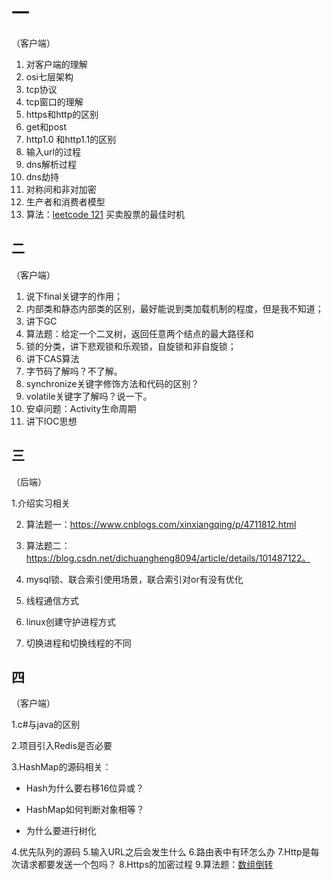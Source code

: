 # 一 

（客户端）

1. 对客户端的理解
2. osi七层架构
3. tcp协议
4. tcp窗口的理解
5. https和http的区别
6. get和post
7. http1.0 和http1.1的区别
8. 输入url的过程
9. dns解析过程
10. dns劫持
11. 对称间和非对加密
12. 生产者和消费者模型
13. 算法：[leetcode 121](https://leetcode-cn.com/problems/best-time-to-buy-and-sell-stock/) 买卖股票的最佳时机





## 二

（客户端）

1. 说下final关键字的作用；
2. 内部类和静态内部类的区别，最好能说到类加载机制的程度，但是我不知道；
3. 讲下GC
4. 算法题：给定一个二叉树，返回任意两个结点的最大路径和
5. 锁的分类，讲下悲观锁和乐观锁，自旋锁和非自旋锁；
6. 讲下CAS算法
7. 字节码了解吗？不了解。
8. synchronize关键字修饰方法和代码的区别？
9. volatile关键字了解吗？说一下。
10. 安卓问题：Activity生命周期
11. 讲下IOC思想



## 三

（后端）

  1.介绍实习相关

2. 算法题一：https://www.cnblogs.com/xinxiangqing/p/4711812.html 

3. 算法题二：https://blog.csdn.net/dichuangheng8094/article/details/101487122。

4. mysql锁、联合索引使用场景，联合索引对or有没有优化

5. 线程通信方式

6. linux创建守护进程方式

7. 切换进程和切换线程的不同

   

## 四

（客户端）

1.c#与java的区别

2.项目引入Redis是否必要

3.HashMap的源码相关：

- Hash为什么要右移16位异或？

- HashMap如何判断对象相等？

- 为什么要进行树化


4.优先队列的源码
5.输入URL之后会发生什么
6.路由表中有环怎么办
7.Http是每次请求都要发送一个包吗？
8.Https的加密过程
9.算法题：[数组倒转](https://leetcode-cn.com/problems/rotate-array/solution/xuan-zhuan-shu-zu-by-leetcode/)

